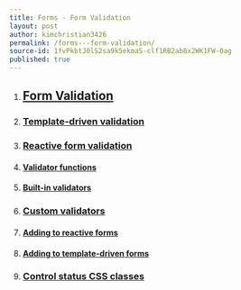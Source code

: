 ```yaml
---
title: Forms - Form Validation
layout: post
author: kimchristian3426
permalink: /forms---form-validation/
source-id: 1fvPkbtJ0lS2sa9k5ekmaS-clf1RB2ab8x2WK1FW-0ag
published: true
---
```

1. ## [Form Validation](https://angular.io/guide/form-validation#form-validation)

2. ### [Template-driven validation](https://angular.io/guide/form-validation#template-driven-validation)

3. ### [Reactive form validation](https://angular.io/guide/form-validation#reactive-form-validation)

4. #### [Validator functions](https://angular.io/guide/form-validation#validator-functions)

5. #### [Built-in validators](https://angular.io/guide/form-validation#built-in-validators)

6. ### [Custom validators](https://angular.io/guide/form-validation#custom-validators)

7. #### [Adding to reactive forms](https://angular.io/guide/form-validation#adding-to-reactive-forms)

8. #### [Adding to template-driven forms](https://angular.io/guide/form-validation#adding-to-template-driven-forms)

9. ### [Control status CSS classes](https://angular.io/guide/form-validation#control-status-css-classes)

